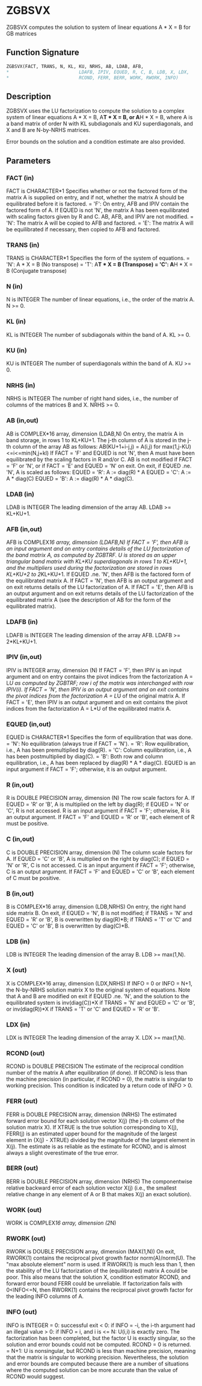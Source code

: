 # ZGBSVX

ZGBSVX computes the solution to system of linear equations A * X = B for GB matrices

## Function Signature

```fortran
ZGBSVX(FACT, TRANS, N, KL, KU, NRHS, AB, LDAB, AFB,
*                          LDAFB, IPIV, EQUED, R, C, B, LDB, X, LDX,
*                          RCOND, FERR, BERR, WORK, RWORK, INFO)
```

## Description


 ZGBSVX uses the LU factorization to compute the solution to a complex
 system of linear equations A * X = B, A**T * X = B, or A**H * X = B,
 where A is a band matrix of order N with KL subdiagonals and KU
 superdiagonals, and X and B are N-by-NRHS matrices.

 Error bounds on the solution and a condition estimate are also
 provided.

## Parameters

### FACT (in)

FACT is CHARACTER*1 Specifies whether or not the factored form of the matrix A is supplied on entry, and if not, whether the matrix A should be equilibrated before it is factored. = 'F': On entry, AFB and IPIV contain the factored form of A. If EQUED is not 'N', the matrix A has been equilibrated with scaling factors given by R and C. AB, AFB, and IPIV are not modified. = 'N': The matrix A will be copied to AFB and factored. = 'E': The matrix A will be equilibrated if necessary, then copied to AFB and factored.

### TRANS (in)

TRANS is CHARACTER*1 Specifies the form of the system of equations. = 'N': A * X = B (No transpose) = 'T': A**T * X = B (Transpose) = 'C': A**H * X = B (Conjugate transpose)

### N (in)

N is INTEGER The number of linear equations, i.e., the order of the matrix A. N >= 0.

### KL (in)

KL is INTEGER The number of subdiagonals within the band of A. KL >= 0.

### KU (in)

KU is INTEGER The number of superdiagonals within the band of A. KU >= 0.

### NRHS (in)

NRHS is INTEGER The number of right hand sides, i.e., the number of columns of the matrices B and X. NRHS >= 0.

### AB (in,out)

AB is COMPLEX*16 array, dimension (LDAB,N) On entry, the matrix A in band storage, in rows 1 to KL+KU+1. The j-th column of A is stored in the j-th column of the array AB as follows: AB(KU+1+i-j,j) = A(i,j) for max(1,j-KU)<=i<=min(N,j+kl) If FACT = 'F' and EQUED is not 'N', then A must have been equilibrated by the scaling factors in R and/or C. AB is not modified if FACT = 'F' or 'N', or if FACT = 'E' and EQUED = 'N' on exit. On exit, if EQUED .ne. 'N', A is scaled as follows: EQUED = 'R': A := diag(R) * A EQUED = 'C': A := A * diag(C) EQUED = 'B': A := diag(R) * A * diag(C).

### LDAB (in)

LDAB is INTEGER The leading dimension of the array AB. LDAB >= KL+KU+1.

### AFB (in,out)

AFB is COMPLEX*16 array, dimension (LDAFB,N) If FACT = 'F', then AFB is an input argument and on entry contains details of the LU factorization of the band matrix A, as computed by ZGBTRF. U is stored as an upper triangular band matrix with KL+KU superdiagonals in rows 1 to KL+KU+1, and the multipliers used during the factorization are stored in rows KL+KU+2 to 2*KL+KU+1. If EQUED .ne. 'N', then AFB is the factored form of the equilibrated matrix A. If FACT = 'N', then AFB is an output argument and on exit returns details of the LU factorization of A. If FACT = 'E', then AFB is an output argument and on exit returns details of the LU factorization of the equilibrated matrix A (see the description of AB for the form of the equilibrated matrix).

### LDAFB (in)

LDAFB is INTEGER The leading dimension of the array AFB. LDAFB >= 2*KL+KU+1.

### IPIV (in,out)

IPIV is INTEGER array, dimension (N) If FACT = 'F', then IPIV is an input argument and on entry contains the pivot indices from the factorization A = L*U as computed by ZGBTRF; row i of the matrix was interchanged with row IPIV(i). If FACT = 'N', then IPIV is an output argument and on exit contains the pivot indices from the factorization A = L*U of the original matrix A. If FACT = 'E', then IPIV is an output argument and on exit contains the pivot indices from the factorization A = L*U of the equilibrated matrix A.

### EQUED (in,out)

EQUED is CHARACTER*1 Specifies the form of equilibration that was done. = 'N': No equilibration (always true if FACT = 'N'). = 'R': Row equilibration, i.e., A has been premultiplied by diag(R). = 'C': Column equilibration, i.e., A has been postmultiplied by diag(C). = 'B': Both row and column equilibration, i.e., A has been replaced by diag(R) * A * diag(C). EQUED is an input argument if FACT = 'F'; otherwise, it is an output argument.

### R (in,out)

R is DOUBLE PRECISION array, dimension (N) The row scale factors for A. If EQUED = 'R' or 'B', A is multiplied on the left by diag(R); if EQUED = 'N' or 'C', R is not accessed. R is an input argument if FACT = 'F'; otherwise, R is an output argument. If FACT = 'F' and EQUED = 'R' or 'B', each element of R must be positive.

### C (in,out)

C is DOUBLE PRECISION array, dimension (N) The column scale factors for A. If EQUED = 'C' or 'B', A is multiplied on the right by diag(C); if EQUED = 'N' or 'R', C is not accessed. C is an input argument if FACT = 'F'; otherwise, C is an output argument. If FACT = 'F' and EQUED = 'C' or 'B', each element of C must be positive.

### B (in,out)

B is COMPLEX*16 array, dimension (LDB,NRHS) On entry, the right hand side matrix B. On exit, if EQUED = 'N', B is not modified; if TRANS = 'N' and EQUED = 'R' or 'B', B is overwritten by diag(R)*B; if TRANS = 'T' or 'C' and EQUED = 'C' or 'B', B is overwritten by diag(C)*B.

### LDB (in)

LDB is INTEGER The leading dimension of the array B. LDB >= max(1,N).

### X (out)

X is COMPLEX*16 array, dimension (LDX,NRHS) If INFO = 0 or INFO = N+1, the N-by-NRHS solution matrix X to the original system of equations. Note that A and B are modified on exit if EQUED .ne. 'N', and the solution to the equilibrated system is inv(diag(C))*X if TRANS = 'N' and EQUED = 'C' or 'B', or inv(diag(R))*X if TRANS = 'T' or 'C' and EQUED = 'R' or 'B'.

### LDX (in)

LDX is INTEGER The leading dimension of the array X. LDX >= max(1,N).

### RCOND (out)

RCOND is DOUBLE PRECISION The estimate of the reciprocal condition number of the matrix A after equilibration (if done). If RCOND is less than the machine precision (in particular, if RCOND = 0), the matrix is singular to working precision. This condition is indicated by a return code of INFO > 0.

### FERR (out)

FERR is DOUBLE PRECISION array, dimension (NRHS) The estimated forward error bound for each solution vector X(j) (the j-th column of the solution matrix X). If XTRUE is the true solution corresponding to X(j), FERR(j) is an estimated upper bound for the magnitude of the largest element in (X(j) - XTRUE) divided by the magnitude of the largest element in X(j). The estimate is as reliable as the estimate for RCOND, and is almost always a slight overestimate of the true error.

### BERR (out)

BERR is DOUBLE PRECISION array, dimension (NRHS) The componentwise relative backward error of each solution vector X(j) (i.e., the smallest relative change in any element of A or B that makes X(j) an exact solution).

### WORK (out)

WORK is COMPLEX*16 array, dimension (2*N)

### RWORK (out)

RWORK is DOUBLE PRECISION array, dimension (MAX(1,N)) On exit, RWORK(1) contains the reciprocal pivot growth factor norm(A)/norm(U). The "max absolute element" norm is used. If RWORK(1) is much less than 1, then the stability of the LU factorization of the (equilibrated) matrix A could be poor. This also means that the solution X, condition estimator RCOND, and forward error bound FERR could be unreliable. If factorization fails with 0<INFO<=N, then RWORK(1) contains the reciprocal pivot growth factor for the leading INFO columns of A.

### INFO (out)

INFO is INTEGER = 0: successful exit < 0: if INFO = -i, the i-th argument had an illegal value > 0: if INFO = i, and i is <= N: U(i,i) is exactly zero. The factorization has been completed, but the factor U is exactly singular, so the solution and error bounds could not be computed. RCOND = 0 is returned. = N+1: U is nonsingular, but RCOND is less than machine precision, meaning that the matrix is singular to working precision. Nevertheless, the solution and error bounds are computed because there are a number of situations where the computed solution can be more accurate than the value of RCOND would suggest.

